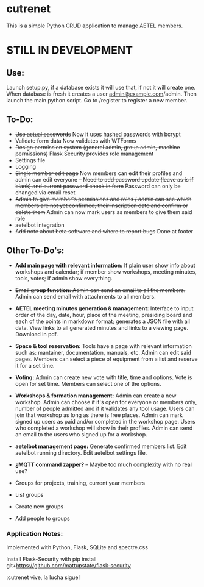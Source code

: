 # cutrenet
This is a simple Python CRUD application to manage AETEL members.

# STILL IN DEVELOPMENT

## Use:
Launch setup.py, if a database exists it will use that, if not it will create one.
When database is fresh it creates a user admin@example.com/admin.
Then launch the main python script.
Go to /register to register a new member.

## To-Do:
* ~~Use actual passwords~~ Now it uses hashed passwords with bcrypt
* ~~Validate form data~~ Now validates with WTForms
* ~~Design permission system (general admin, group admin, machine permissions)~~ Flask Security provides role management
* Settings file
* Logging
* ~~Single member edit page~~ Now members can edit their profiles and admin can edit everyone – ~~Need to add password update (leave as is if blank) and current password check in form~~ Password can only be changed via email reset
* ~~Admin to give member's permissions and roles / admin can see which members are not yet confirmed, their inscription date and confirm or delete them~~ Admin can now mark users as members to give them said role
* aetelbot integration
* ~~Add note about beta software and where to report bugs~~ Done at footer

## Other To-Do's:
* **Add main page with relevant information:** If plain user show info about workshops and calendar; if member show workshops, meeting minutes, tools, votes; if admin show everything.
* ~~**Email group function:** Admin can send an email to all the members.~~ Admin can send email with attachments to all members.
* **AETEL meeting minutes generation & management:** Interface to input order of the day, date, hour, place of the meeting, presiding board and each of the points in markdown format; generates a JSON file with all data. View links to all generated minutes and links to a viewing page. Download in pdf.
* **Space & tool reservation:** Tools have a page with relevant information such as: mantainer, documentation, manuals, etc. Admin can edit said pages. Members can select a piece of equipment from a list and reserve it for a set time.
* **Voting:** Admin can create new vote with title, time and options. Vote is open for set time. Members can select one of the options.
* **Workshops & formation management:** Admin can create a new workshop. Admin can choose if it's open for everyone or members only, number of people admitted and if it validates any tool usage. Users can join that workshop as long as there is free places. Admin can mark signed up users as paid and/or completed in the workshop page. Users who completed a workshop will show in their profiles. Admin can send an email to the users who signed up for a workshop.
* **aetelbot management page:** Generate confirmed members list. Edit aetelbot running directory. Edit aetelbot settings file.
* **¿MQTT command zapper?** – Maybe too much complexity with no real use?

* Groups for projects, training, current year members
* List groups
* Create new groups
* Add people to groups

### Application Notes:
Implemented with Python, Flask, SQLite and spectre.css

Install Flask-Security with pip install git+https://github.com/mattupstate/flask-security

¡cutrenet vive, la lucha sigue!